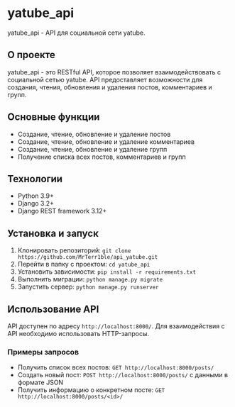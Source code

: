 

# yatube_api

 yatube_api - API для социальной сети yatube.

## О проекте

yatube_api - это RESTful API, которое позволяет взаимодействовать с социальной сетью yatube. API предоставляет возможности для создания, чтения, обновления и удаления постов, комментариев и групп.

## Основные функции

* Создание, чтение, обновление и удаление постов
* Создание, чтение, обновление и удаление комментариев
* Создание, чтение, обновление и удаление групп
* Получение списка всех постов, комментариев и групп

## Технологии

* Python 3.9+
* Django 3.2+
* Django REST framework 3.12+

## Установка и запуск

1. Клонировать репозиторий: `git clone https://github.com/MrTerr1ble/api_yatube.git`
2. Перейти в папку с проектом: `cd yatube_api`
3. Установить зависимости: `pip install -r requirements.txt`
4. Выполнить миграции: `python manage.py migrate`
5. Запустить сервер: `python manage.py runserver`

## Использование API

API доступен по адресу `http://localhost:8000/`. Для взаимодействия с API необходимо использовать HTTP-запросы.

### Примеры запросов

* Получить список всех постов: `GET http://localhost:8000/posts/`
* Создать новый пост: `POST http://localhost:8000/posts/` с данными в формате JSON
* Получить информацию о конкретном посте: `GET http://localhost:8000/posts/<id>/`
